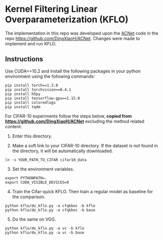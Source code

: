 # Kernel Filtering Linear Overparameterization (KFLO)

The implementation in this repo was developed upon the [ACNet](https://arxiv.org/abs/1908.03930) code in the repo https://github.com/DingXiaoH/ACNet. Changes were made to implement and run KFLO.

## Instructions

Use CUDA==10.2 and install the following packages in your python environment using the following commands:
```
pip install torch==1.3.0
pip install torchvision==0.4.1
pip install h5py
pip install tensorflow-gpu==1.15.0
pip install coloredlogs
pip install tqdm
```

For CIFAR-10 experiments follow the steps below, **copied from https://github.com/DingXiaoH/ACNet** excluding the method related content:

1. Enter this directory.

2. Make a soft link to your CIFAR-10 directory. If the dataset is not found in the directory, it will be automatically downloaded.
```
ln -s YOUR_PATH_TO_CIFAR cifar10_data
```

3. Set the environment variables.
```
export PYTHONPATH=.
export CUDA_VISIBLE_DEVICES=0
```

4. Train the Cifar-quick KFLO. Then train a regular model as baseline for the comparison.
```
python kflo/do_kflo.py -a cfqkbnc -b kflo
python kflo/do_kflo.py -a cfqkbnc -b base
```

5. Do the same on VGG.
```
python kflo/do_kflo.py -a vc -b kflo
python kflo/do_kflo.py -a vc -b base
```
